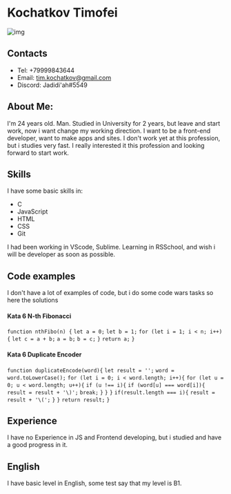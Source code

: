# __Kochatkov Timofei__
![img](/rsschool-cv/images/6htn2oFOkcA.jpg)
## Contacts 
* Tel: +79999843644
* Email: tim.kochatkov@gmail.com
* Discord: Jadidi'ah#5549
## About Me:
I'm 24 years old. Man. Studied in University for 2 years, but leave and start work, now i want change my working direction.
I want to be a front-end developer, want to make apps and sites.
I don't work yet at this profession, but i studies very fast. I really interested it this profession and looking forward to start work.
## Skills
I have some basic skills in:
* C
* JavaScript
* HTML
* CSS
* Git

I had been working in VScode, Sublime.
Learning in RSSchool, and wish i will be developer as soon as possible.
## Code examples
I don't have a lot of examples of code, but i do some code wars tasks so here the solutions 
#### Kata 6 N-th Fibonacci
`function nthFibo(n) {` 
  `let a = 0;` 
  `let b = 1;` 
  `for (let i = 1; i < n; i++) {` 
    `let c = a + b;` 
    `a = b;` 
    `b = c;` 
  `}` 
  `return a;` 
`}` 
#### Kata 6 Duplicate Encoder
`function duplicateEncode(word){` 
  `let result = '';` 
  `word = word.toLowerCase();` 
  `for (let i = 0; i < word.length; i++){` 
    `for (let u = 0; u < word.length; u++){` 
      `if (u !== i){` 
        `if (word[u] === word[i]){` 
          `result = result + '\)';` 
          `break;` 
        `}` 
      `}` 
    `}` 
    `if(result.length === i){` 
      `result = result + '\(';` 
    `}` 
  `}` 
  `return result;` 
`}` 
## Experience
I have no Experience in JS and Frontend developing, but i studied and have a good progress in it.
## English
I have basic level in English, some test say that my level is B1.
